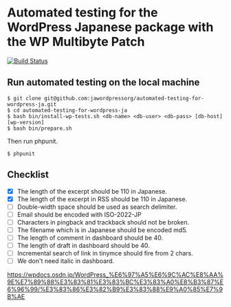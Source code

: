 # Automated testing for the WordPress Japanese package with the WP Multibyte Patch

[![Build Status](https://travis-ci.org/jawordpressorg/automated-testing-for-wordpress-ja.svg?branch=master)](https://travis-ci.org/jawordpressorg/automated-testing-for-wordpress-ja)

## Run automated testing on the local machine

```
$ git clone git@github.com:jawordpressorg/automated-testing-for-wordpress-ja.git
$ cd automated-testing-for-wordpress-ja
$ bash bin/install-wp-tests.sh <db-name> <db-user> <db-pass> [db-host] [wp-version]
$ bash bin/prepare.sh
```

Then run phpunit.

```
$ phpunit
```

## Checklist

* [x] The length of the excerpt should be 110 in Japanese.
* [x] The length of the excerpt in RSS should be 110 in Japanese.
* [ ] Double-width space should be used as search delimiter.
* [ ] Email should be encoded with ISO-2022-JP
* [ ] Characters in pingback and trackback should not be broken.
* [ ] The filename which is in Japanese should be encoded md5.
* [ ] The length of comment in dashboard should be 40.
* [ ] The length of draft in dashboard should be 40.
* [ ] Incremental search of link in tinymce should fire from 2 chars.
* [ ] We don't need italic in dashboard.

https://wpdocs.osdn.jp/WordPress_%E6%97%A5%E6%9C%AC%E8%AA%9E%E7%89%88%E3%83%81%E3%83%BC%E3%83%A0%E8%B3%87%E6%96%99/%E3%83%86%E3%82%B9%E3%83%88%E9%A0%85%E7%9B%AE
